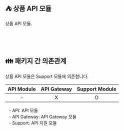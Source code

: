 ## ⛺️ 상품 API 모듈

상품 API 모듈.

<br/><br/><br/>

## 👪 패키지 간 의존관계

상품 API 모듈은 Support 모듈에 의존합니다.

| API Module | API Gateway | Support Module |
|:----------:|:-----------:|:--------------:|
|     -      |      X      |       O        |

&nbsp;&nbsp; - API: API 모듈 <br/>
&nbsp;&nbsp; - API Gateway: API Gateway 모듈 <br/>
&nbsp;&nbsp; - Support: API 지원 모듈 <br/>

<br/>
